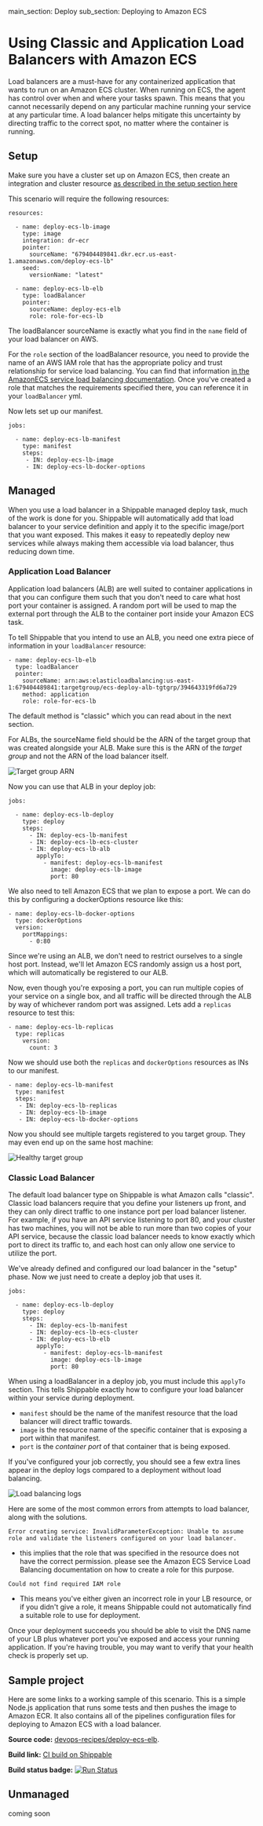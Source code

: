 main_section: Deploy
sub_section: Deploying to Amazon ECS

# Using Classic and Application Load Balancers with Amazon ECS
Load balancers are a must-have for any containerized application that wants to run on an Amazon ECS cluster.  When running on ECS, the agent has control over when and where your tasks spawn.  This means that you cannot necessarily depend on any particular machine running your service at any particular time.  A load balancer helps mitigate this uncertainty by directing traffic to the correct spot, no matter where the container is running.

## Setup
Make sure you have a cluster set up on Amazon ECS, then create an integration and cluster resource [as described in the setup section here](./amazon-ecs)

This scenario will require the following resources:

```
resources:

  - name: deploy-ecs-lb-image
    type: image
    integration: dr-ecr
    pointer:
      sourceName: "679404489841.dkr.ecr.us-east-1.amazonaws.com/deploy-ecs-lb"
    seed:
      versionName: "latest"

  - name: deploy-ecs-lb-elb
    type: loadBalancer
    pointer:
      sourceName: deploy-ecs-elb
      role: role-for-ecs-lb

```
The loadBalancer sourceName is exactly what you find in the `name` field of your load balancer on AWS.

For the `role` section of the loadBalancer resource, you need to provide the name of an AWS IAM role that has the appropriate policy and trust relationship for service load balancing.  You can find that information [in the AmazonECS service load balancing documentation](http://docs.aws.amazon.com/AmazonECS/latest/developerguide/service-load-balancing.html).  Once you've created a role that matches the requirements specified there, you can reference it in your `loadBalancer` yml.


Now lets set up our manifest.

```
jobs:

  - name: deploy-ecs-lb-manifest
    type: manifest
    steps:
     - IN: deploy-ecs-lb-image
     - IN: deploy-ecs-lb-docker-options

```


## Managed
When you use a load balancer in a Shippable managed deploy task, much of the work is done for you. Shippable will automatically add that load balancer to your service definition and apply it to the specific image/port that you want exposed.  This makes it easy to repeatedly deploy new services while always making them accessible via load balancer, thus reducing down time.

### Application Load Balancer
Application load balancers (ALB) are well suited to container applications in that you can configure them such that you don't need to care what host port your container is assigned. A random port will be used to map the external port through the ALB to the container port inside your Amazon ECS task.

To tell Shippable that you intend to use an ALB, you need one extra piece of information in your `loadBalancer` resource:
```
- name: deploy-ecs-lb-elb
  type: loadBalancer
  pointer:
    sourceName: arn:aws:elasticloadbalancing:us-east-1:679404489841:targetgroup/ecs-deploy-alb-tgtgrp/394643319fd6a729
    method: application
    role: role-for-ecs-lb
```

The default method is "classic" which you can read about in the next section.

For ALBs, the sourceName field should be the ARN of the target group that was created alongside your ALB.  Make sure this is the ARN of the *target group* and not the ARN of the load balancer itself.

<img src="../../images/aws/ecs-deploy-alb-tgtgrp.png" alt="Target group ARN">


Now you can use that ALB in your deploy job:
```
jobs:

  - name: deploy-ecs-lb-deploy
    type: deploy
    steps:
      - IN: deploy-ecs-lb-manifest
      - IN: deploy-ecs-lb-ecs-cluster
      - IN: deploy-ecs-lb-alb
        applyTo:
          - manifest: deploy-ecs-lb-manifest
            image: deploy-ecs-lb-image
            port: 80

```

We also need to tell Amazon ECS that we plan to expose a port. We can do this by configuring a dockerOptions resource like this:
```
- name: deploy-ecs-lb-docker-options
  type: dockerOptions
  version:
    portMappings:
      - 0:80

```
Since we're using an ALB, we don't need to restrict ourselves to a single host port. Instead, we'll let Amazon ECS randomly assign us a host port, which will automatically be registered to our ALB.

Now, even though you're exposing a port, you can run multiple copies of your service on a single box, and all traffic will be directed through the ALB by way of whichever random port was assigned.  Lets add a `replicas` resource to test this:

```
- name: deploy-ecs-lb-replicas
  type: replicas
    version:
      count: 3
```

Now we should use both the `replicas` and `dockerOptions` resources as INs to our manifest.

```
- name: deploy-ecs-lb-manifest
  type: manifest
  steps:
   - IN: deploy-ecs-lb-replicas
   - IN: deploy-ecs-lb-image
   - IN: deploy-ecs-lb-docker-options

```

Now you should see multiple targets registered to you target group. They may even end up on the same host machine:

<img src="../../images/aws/ecs-deploy-alb-healthy.png" alt="Healthy target group">


### Classic Load Balancer
The default load balancer type on Shippable is what Amazon calls "classic".  Classic load balancers require that you define your listeners up front, and they can only direct traffic to one instance port per load balancer listener.  For example, if you have an API service listening to port 80, and your cluster has two machines, you will not be able to run more than two copies of your API service, because the classic load balancer needs to know exactly which port to direct its traffic to, and each host can only allow one service to utilize the port.

We've already defined and configured our load balancer in the "setup" phase. Now we just need to create a deploy job that uses it.

```
jobs:

  - name: deploy-ecs-lb-deploy
    type: deploy
    steps:
      - IN: deploy-ecs-lb-manifest
      - IN: deploy-ecs-lb-ecs-cluster
      - IN: deploy-ecs-lb-elb
        applyTo:
          - manifest: deploy-ecs-lb-manifest
            image: deploy-ecs-lb-image
            port: 80

```

When using a loadBalancer in a deploy job, you must include this `applyTo` section.  This tells Shippable exactly how to configure your load balancer within your service during deployment.  

- `manifest` should be the name of the manifest resource that the load balancer will direct traffic towards.
- `image` is the resource name of the specific container that is exposing a port within that manifest.
- `port` is the *container port* of that container that is being exposed.

If you've configured your job correctly, you should see a few extra lines appear in the deploy logs compared to a deployment without load balancing.

<img src="../../images/spog/ecs-deploy-lb-logs.png" alt="Load balancing logs">

Here are some of the most common errors from attempts to load balancer, along with the solutions.

```
Error creating service: InvalidParameterException: Unable to assume role and validate the listeners configured on your load balancer.
```
- this implies that the role that was specified in the resource does not have the correct permission.  please see the Amazon ECS Service Load Balancing documentation on how to create a role for this purpose.
```
Could not find required IAM role
```

- This means you've either given an incorrect role in your LB resource, or if you didn't give a role, it means Shippable could not automatically find a suitable role to use for deployment.

Once your deployment succeeds you should be able to visit the DNS name of your LB plus whatever port you've exposed and access your running application.  If you're having trouble, you may want to verify that your health check is properly set up.

## Sample project

Here are some links to a working sample of this scenario. This is a simple Node.js application that runs some tests and then pushes
the image to Amazon ECR. It also contains all of the pipelines configuration files for deploying to Amazon ECS with a load balancer.

**Source code:**  [devops-recipes/deploy-ecs-elb](https://github.com/devops-recipes/deploy-ecs-elb).

**Build link:** [CI build on Shippable](https://app.shippable.com/github/devops-recipes/deploy-ecs-elb/runs/14/1/console)

**Build status badge:** [![Run Status](https://api.shippable.com/projects/58faa57fbaa5e307002bd3ae/badge?branch=master)](https://app.shippable.com/github/devops-recipes/deploy-ecs-lb)



## Unmanaged
coming soon
